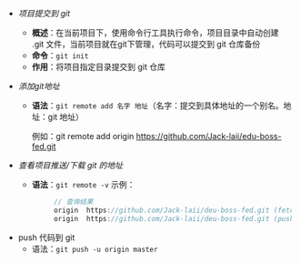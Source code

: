 * *项目提交到 git*
    - **概述**：在当前项目下，使用命令行工具执行命令，项目目录中自动创建 .git 文件，当前项目就在git下管理，代码可以提交到 git 仓库备份
    - **命令**：`git init`
    - **作用**：将项目指定目录提交到 git 仓库

    
* *添加git地址*
    - **语法**：`git remote add 名字 地址`（名字：提交到具体地址的一个别名。地址：git 地址）
            
        例如：git remote add origin https://github.com/Jack-laii/edu-boss-fed.git

* *查看项目推送/下载 git 的地址*
    - **语法**：`git remote -v`
        示例：
```js
            // 查询结果
            origin  https://github.com/Jack-laii/deu-boss-fed.git (fetch)
            origin  https://github.com/Jack-laii/deu-boss-fed.git (push)
```

* push 代码到 git
    - 语法：`git push -u origin master`